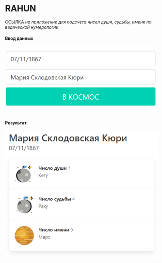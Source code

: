 # RAHUN
[ССЫЛКА](https://so2niko.github.io/telesofa/) _на приложение для подсчета чисел души, судьбы, имени по ведической нумерологии._ 

#### Ввод данных

![](./img/about/input.png)

#### Результат

![](./img/about/result.png)